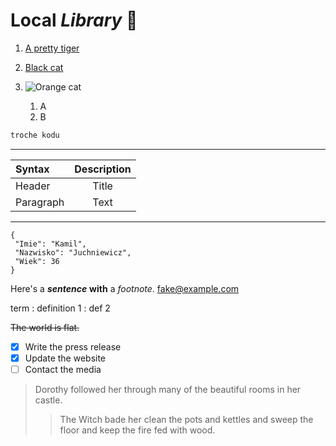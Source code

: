 # Local _Library_ :book:

1. [A pretty tiger](https://upload.wikimedia.org/wikipedia/commons/5/56/Tiger.50.jpg)

2. [Black cat][Black]

3. ![Orange cat][Orange]
    1. A
    2. B

[Black]: <https://upload.wikimedia.org/wikipedia/commons/a/a3/81_INF_DIV_SSI.jpg> "Kot"
[Orange]: http://icons.iconarchive.com/icons/google/noto-emoji-animals-nature/256/22221-cat-icon.png (Tyż KOT)

``` Python
troche kodu
```

---

| Syntax    | Description |
| :-------- | :---------: |
| Header    |    Title    |
| Paragraph |    Text     |

---

```json5
{
 "Imie": "Kamil",
 "Nazwisko": "Juchniewicz",
 "Wiek": 36
}
```

Here's a ***sentence*** **with** a *footnote*. <fake@example.com>

term
: definition 1
: def 2

~~The world is flat.~~

* [x] Write the press release
* [x] Update the website
* [ ] Contact the media

> Dorothy followed her through many of the beautiful rooms in her castle.
>
>> The Witch bade her clean the pots and kettles and sweep the floor and keep the fire fed with wood.
>